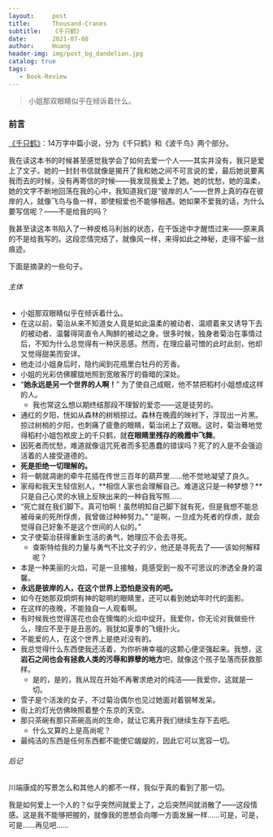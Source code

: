 ```yaml
---
layout:     post
title:      Thousand-Cranes
subtitle:   《千只鹤》
date:       2021-07-08
author:     Huang
header-img: img/post_bg_dandelion.jpg
catalog: true
tags:
   - Book-Review
---
```


> 小姐那双眼睛似乎在倾诉着什么。

### 前言

[《千只鹤》](https://book.douban.com/subject/24736900/)：14万字中篇小说，分为《千只鹤》和《波千鸟》两个部分。

我在读这本书的时候甚至感觉我学会了如何去爱一个人——其实并没有，我只是爱上了文子。她的一封封书信就像是揭开了我和她之间不可言说的爱，最后她说要离我而去的时候，没有再寄信的时候——我发现我爱上了她。她的忧愁，她的温柔，她的文字不断地回荡在我的心中，我知道我们是“彼岸的人”——世界上真的存在彼岸的人，就像飞鸟与鱼一样，即使相爱也不能够相遇。她如果不爱我的话，为什么要写信呢？——不是给我的吗？

我甚至读这本书陷入了一种皮格马利翁的状态，在干饭途中才醒悟过来——原来真的不是给我写的。这段恋情完结了，就像风一样，来得如此之神秘，走得不留一丝痕迹。

下面是摘录的一些句子。

###### 主体

* 小姐那双眼睛似乎在倾诉着什么。
* 在这以前，菊治从来不知道女人竟是如此温柔的被动者、温顺着来又诱导下去的被动者、温馨得简直令人陶醉的被动之身。很多时候，独身者菊治在事情过后，不知为什么总觉得有一种厌恶感。然而，在理应最可憎的此时此刻，他却又觉得甜美而安详。
* 他走过小姐身后时，隐约闻到花瓶里白牡丹的芳香。
* 小姐的光彩仿佛朦胧地照到宽敞客厅的昏暗的深处。
* “**她永远是另一个世界的人啊！**” 为了使自己成眠，他不禁把稻村小姐想成这样的人。
  * 我也常这么想以期终结那段不理智的爱恋——这是徒劳的。
* 通红的夕阳，恍如从森林的树梢掠过。森林在晚霞的映衬下，浮现出一片黑。掠过树梢的夕阳，也刺痛了疲惫的眼睛，菊治闭上了双眼。这时，菊治蓦地觉得稻村小姐包袱皮上的千只鹤，就**在眼睛里残存的晚霞中飞舞**。
* 因死者而忧愁，难道就像诅咒死者而多犯愚蠢的错误吗？死了的人是不会强迫活着的人接受道德的。
* **死是拒绝一切理解的。**
* 将一朝就凋谢的牵牛花插在传世三百年的葫芦里……他不觉地凝望了良久。
* 家母和我天生轻信别人，**相信人家也会理解自己。难道这只是一种梦想？**只是自己心灵的水镜上反映出来的一种自我写照……
* “死亡就在我们脚下。真可怕啊！虽然明知自己脚下就有死，但是我想不能总被母亲的死所俘虏，我曾做过种种努力。”
    “是啊，一旦成为死者的俘虏，就会觉得自己好象不是这个世间的人似的。”
* 文子使菊治获得重新生活的勇气，她理应不会去寻死。
  * 查斯特给我的力量与勇气不比文子的少，他还是寻死去了——该如何解释呢？
* 本是一种美丽的火焰，可是一旦接触，竟感受到一股不可思议的渗透全身的温馨。
* **永远是彼岸的人，在这个世界上恐怕是没有的吧。**
* 如今在她那双炯炯有神的聪明的眼睛里，还可以看到她幼年时代的面影。
* 在这样的夜晚，不能独自一人观看啊。
* 有时候我也觉得莲花也会在懊悔的火焰中绽开。我爱你，你无论对我做些什么，理应不至于是丑恶的。我犹如夏季的飞蛾扑火。
* 不能爱的人，在这个世界上是绝对没有的。
* 我总觉得什么东西使我还活着，为你祈祷幸福的这颗心便坚强起来。我想，这**岩石之间也会有拯救人类的污辱和罪孽的地方**吧，就像这个孩子坠落而获救那样。
  * 是的，是的，我从现在开始不再奢求绝对的纯洁——我爱你，这就是一切。
* 雪子是个活泼的女子，不过菊治偶尔也见过她面对着钢琴发呆。
* 街上的灯光仿佛映照着整个东京的天空。
* 那只茶碗有那只茶碗高尚的生命，就让它离开我们继续生存下去吧。
  * 什么又算的上是高尚呢？
* 最纯洁的东西是任何东西都不能使它龌龊的，因此它可以宽容一切。

###### 后记

川端康成的写景怎么和其他人的都不一样，我似乎真的看到了那一切。

我是如何爱上一个人的？似乎突然间就爱上了，之后突然间就消散了——这段情感。这是我不能够把握的，就像我的思想会向哪一方面发展一样……可是，可是，可是……再见吧……
